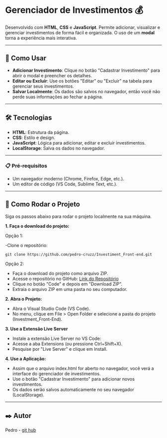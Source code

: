 # Gerenciador de Investimentos 💰

Desenvolvido com **HTML**, **CSS** e **JavaScript**. Permite adicionar, visualizar e gerenciar investimentos de forma fácil e organizada. O uso de um **modal** torna a experiência mais interativa.

---

## 🚀 Como Usar

- **Adicionar Investimento**: Clique no botão "Cadastrar Investimento" para abrir o modal e preencher os detalhes.
- **Editar ou Excluir**: Use os botões "Editar" ou "Excluir" na tabela para gerenciar seus investimentos.
- **Salvar Localmente**: Os dados são salvos no navegador, então você não perde suas informações ao fechar a página.

---

## 🛠️ Tecnologias

- **HTML**: Estrutura da página.
- **CSS**: Estilo e design.
- **JavaScript**: Lógica para adicionar, editar e excluir investimentos.
- **LocalStorage**: Salva os dados no navegador.

---

### 📋 Pré-requisitos

- Um navegador moderno (Chrome, Firefox, Edge, etc.).
- Um editor de código (VS Code, Sublime Text, etc.).

---

## 🚀 Como Rodar o Projeto

Siga os passos abaixo para rodar o projeto localmente na sua máquina.

**1. Faça o download do projeto:**

Opção 1:

-Clone o repositório:

```bath
git clone https://github.com/pedro-cruzz/Investiment_Front-end.git
```
  

Opção 2:

- Faça o download do projeto como arquivo ZIP.
- Acesse o repositório no GitHub: [Link do Repositório](https://github.com/pedro-cruzz/Investiment_Front-end.git)
- Clique no botão "Code" e depois em "Download ZIP".
- Extraia o arquivo ZIP em uma pasta no seu computador.

**2. Abra o Projeto:**

- Abra o Visual Studio Code (VS Code).
- No menu, clique em File > Open Folder e selecione a pasta do projeto (Investment_Front-End).

**3. Use a Extensão Live Server**

- Instale a extensão Live Server no VS Code:
- Acesse a aba Extensions (ou pressione Ctrl+Shift+X).
- Pesquise por "Live Server" e clique em Install.

**4. Use a Aplicação:**

- Assim que o arquivo index.html for aberto no navegador, você verá a interface do gerenciador de investimentos.
- Use o botão "Cadastrar Investimento" para adicionar novos investimentos.
- Os dados serão salvos automaticamente no seu navegador (LocalStorage).

---

## ✒️ Autor
Pedro - [git hub](https://github.com/pedro-cruzz)



